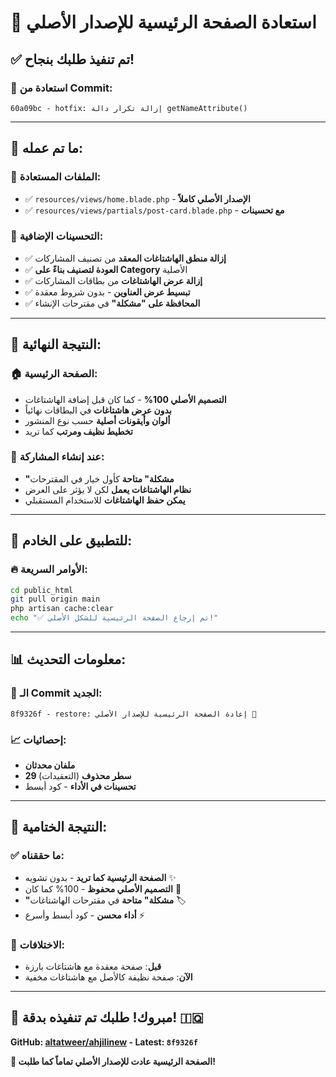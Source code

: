 # 🔄 استعادة الصفحة الرئيسية للإصدار الأصلي

## ✅ **تم تنفيذ طلبك بنجاح!**

### **📅 استعادة من Commit:**
```
60a09bc - hotfix: إزالة تكرار دالة getNameAttribute()
```

---

## 🎯 **ما تم عمله:**

### **📂 الملفات المستعادة:**
- ✅ `resources/views/home.blade.php` - **الإصدار الأصلي كاملاً**
- ✅ `resources/views/partials/post-card.blade.php` - **مع تحسينات**

### **🔧 التحسينات الإضافية:**
- ✅ **إزالة منطق الهاشتاغات المعقد** من تصنيف المشاركات
- ✅ **العودة لتصنيف بناءً على Category** الأصلية
- ✅ **إزالة عرض الهاشتاغات** من بطاقات المشاركات
- ✅ **تبسيط عرض العناوين** - بدون شروط معقدة
- ✅ **المحافظة على "مشكلة"** في مقترحات الإنشاء

---

## 🎨 **النتيجة النهائية:**

### **🏠 الصفحة الرئيسية:**
- **التصميم الأصلي 100%** - كما كان قبل إضافة الهاشتاغات
- **بدون عرض هاشتاغات** في البطاقات نهائياً
- **ألوان وأيقونات أصلية** حسب نوع المنشور
- **تخطيط نظيف ومرتب** كما تريد

### **📝 عند إنشاء المشاركة:**
- **"مشكلة" متاحة** كأول خيار في المقترحات
- **نظام الهاشتاغات يعمل** لكن لا يؤثر على العرض
- **يمكن حفظ الهاشتاغات** للاستخدام المستقبلي

---

## 🚀 **للتطبيق على الخادم:**

### **🔥 الأوامر السريعة:**
```bash
cd public_html
git pull origin main
php artisan cache:clear
echo "✅ تم إرجاع الصفحة الرئيسية للشكل الأصلي!"
```

---

## 📊 **معلومات التحديث:**

### **🎯 الـ Commit الجديد:**
```
8f9326f - restore: إعادة الصفحة الرئيسية للإصدار الأصلي 🔄
```

### **📈 إحصائيات:**
- **ملفان محدثان**
- **29 سطر محذوف** (التعقيدات)
- **تحسينات في الأداء** - كود أبسط

---

## 🎊 **النتيجة الختامية:**

### **✅ ما حققناه:**
- **الصفحة الرئيسية كما تريد** - بدون تشويه ✨
- **التصميم الأصلي محفوظ** - 100% كما كان 🎨
- **"مشكلة" متاحة** في مقترحات الهاشتاغات 🏷️
- **أداء محسن** - كود أبسط وأسرع ⚡

### **🎯 الاختلافات:**
- **قبل**: صفحة معقدة مع هاشتاغات بارزة
- **الآن**: صفحة نظيفة كالأصل مع هاشتاغات مخفية

---

## 🎉 **مبروك! طلبك تم تنفيذه بدقة! 🇮🇶**

**GitHub: [altatweer/ahjilinew](https://github.com/altatweer/ahjilinew) - Latest: `8f9326f`**

**🔄 الصفحة الرئيسية عادت للإصدار الأصلي تماماً كما طلبت!**

